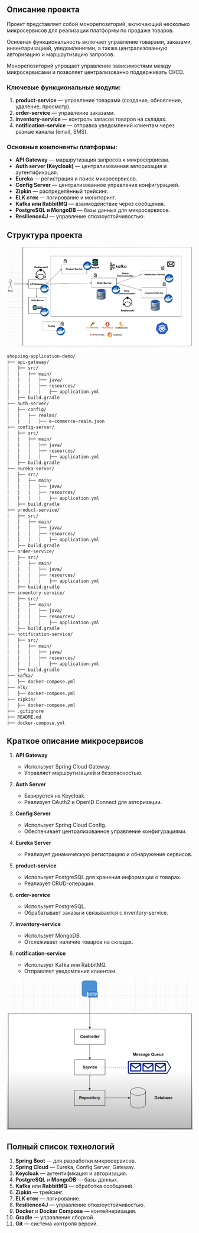 ## Описание проекта

Проект представляет собой монорепозиторий, включающий несколько микросервисов для реализации платформы по продаже товаров. 

Основная функциональность включает управление товарами, заказами, инвентаризацией, уведомлениями, а также централизованную авторизацию и маршрутизацию запросов. 

Монорепозиторий упрощает управление зависимостями между микросервисами и позволяет централизованно поддерживать CI/CD.

### Ключевые функциональные модули:

1. **product-service** — управление товарами (создание, обновление, удаление, просмотр).
2. **order-service** — управление заказами.
3. **inventory-service** — контроль запасов товаров на складах.
4. **notification-service** — отправка уведомлений клиентам через разные каналы (email, SMS).

### Основные компоненты платформы:

- **API Gateway** — маршрутизация запросов к микросервисам.
- **Auth server (Keycloak)** — централизованная авторизация и аутентификация.
- **Eureka** — регистрация и поиск микросервисов.
- **Config Server** — централизованное управление конфигурацией.
- **Zipkin** — распределённый трейсинг.
- **ELK стек** — логирование и мониторинг.
- **Kafka или RabbitMQ** — взаимодействие через сообщения.
- **PostgreSQL и MongoDB** — базы данных для микросервисов.
- **Resilience4J** — управление отказоустойчивостью.

## Структура проекта

![shopping-project-arch.png](resources/readme/images/shopping-project-arch.png)

```
shopping-application-demo/
├── api-gateway/
│   ├── src/
│   │   ├── main/
│   │   │   ├── java/
│   │   │   ├── resources/
│   │   │   │   ├── application.yml
│   ├── build.gradle
├── auth-server/
│   ├── config/
│   │   ├── realms/
│   │   │   ├── e-commerce-realm.json
├── config-server/
│   ├── src/
│   │   ├── main/
│   │   │   ├── java/
│   │   │   ├── resources/
│   │   │   │   ├── application.yml
│   ├── build.gradle
├── eureka-server/
│   ├── src/
│   │   ├── main/
│   │   │   ├── java/
│   │   │   ├── resources/
│   │   │   │   ├── application.yml
│   ├── build.gradle
├── product-service/
│   ├── src/
│   │   ├── main/
│   │   │   ├── java/
│   │   │   ├── resources/
│   │   │   │   ├── application.yml
│   ├── build.gradle
├── order-service/
│   ├── src/
│   │   ├── main/
│   │   │   ├── java/
│   │   │   ├── resources/
│   │   │   │   ├── application.yml
│   ├── build.gradle
├── inventory-service/
│   ├── src/
│   │   ├── main/
│   │   │   ├── java/
│   │   │   ├── resources/
│   │   │   │   ├── application.yml
│   ├── build.gradle
├── notification-service/
│   ├── src/
│   │   ├── main/
│   │   │   ├── java/
│   │   │   ├── resources/
│   │   │   │   ├── application.yml
│   ├── build.gradle
├── kafka/
│   ├── docker-compose.yml
├── elk/
│   ├── docker-compose.yml
├── zipkin/
│   ├── docker-compose.yml
├── .gitignore
├── README.md
├── docker-compose.yml
```

## Краткое описание микросервисов

1. **API Gateway**
    - Использует Spring Cloud Gateway.
    - Управляет маршрутизацией и безопасностью.

2. **Auth Server**
    - Базируется на Keycloak.
    - Реализует OAuth2 и OpenID Connect для авторизации.

3. **Config Server**
    - Использует Spring Cloud Config.
    - Обеспечивает централизованное управление конфигурациями.

4. **Eureka Server**
    - Реализует динамическую регистрацию и обнаружение сервисов.

5. **product-service**
    - Использует PostgreSQL для хранения информации о товарах.
    - Реализует CRUD-операции.

6. **order-service**
    - Использует PostgreSQL.
    - Обрабатывает заказы и связывается с inventory-service.

7. **inventory-service**
    - Использует MongoDB.
    - Отслеживает наличие товаров на складах.

8. **notification-service**
    - Использует Kafka или RabbitMQ.
    - Отправляет уведомления клиентам.

![services-action-way.png](resources/readme/images/services-action-way.png)

## Полный список технологий

1. **Spring Boot** — для разработки микросервисов.
2. **Spring Cloud** — Eureka, Config Server, Gateway.
3. **Keycloak** — аутентификация и авторизация.
4. **PostgreSQL** и **MongoDB** — базы данных.
5. **Kafka** или **RabbitMQ** — обработка сообщений.
6. **Zipkin** — трейсинг.
7. **ELK стек** — логирование.
8. **Resilience4J** — управление отказоустойчивостью.
9. **Docker** и **Docker Compose** — контейнеризация.
10. **Gradle** — управление сборкой.
11. **Git** — система контроля версий.